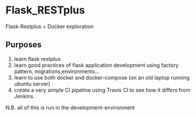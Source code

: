 # Flask_RESTplus
Flask-Restplus + Docker exploration
## Purposes
1. learn flask restplus
2. learn good practices of flask application development using factory pattern, migrations,environments...
3. learn to use both docker and docker-compose (on an old laptop running ubuntu server)
4. create a very simple CI pipeline using Travis CI to see how it differs from Jenkins

N.B. all of this is run in the development-environment
